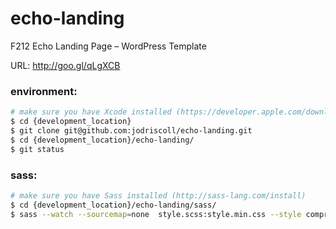 # echo-landing
F212 Echo Landing Page – WordPress Template

URL: http://goo.gl/qLgXCB


### environment:
```bash
# make sure you have Xcode installed (https://developer.apple.com/download)
$ cd {development_location}
$ git clone git@github.com:jodriscoll/echo-landing.git
$ cd {development_location}/echo-landing/
$ git status
```


### sass:
```bash
# make sure you have Sass installed (http://sass-lang.com/install)
$ cd {development_location}/echo-landing/sass/
$ sass --watch --sourcemap=none  style.scss:style.min.css --style compressed
```
